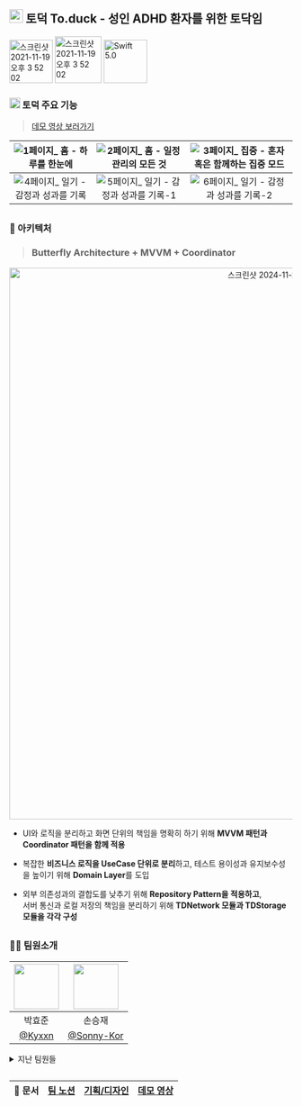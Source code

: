 ## <img src="https://github.com/user-attachments/assets/2296d53a-cd74-4e38-8d4a-4f84072cbecb" width=24> 토덕 To.duck - 성인 ADHD 환자를 위한 토닥임

<img width="77" alt="스크린샷 2021-11-19 오후 3 52 02" src="https://img.shields.io/badge/iOS-16.0+-silver"> <img width="83" alt="스크린샷 2021-11-19 오후 3 52 02" src="https://img.shields.io/badge/Xcode-16.4-blue"> <img width="77" alt="Swift 5.0" src="https://img.shields.io/badge/Swift-5.0+-orange">

### <img src="https://github.com/user-attachments/assets/506a2403-2af4-4dd2-a3b0-82cfb7aaf7ed" width=19> 토덕 주요 기능
> [데모 영상 보러가기](https://kyxxn.notion.site/To-duck-2049adb326268030a845f97960593442?source=copy_link)

| ![1페이지_ 홈 - 하루를 한눈에](https://github.com/user-attachments/assets/b5de4323-00ea-4807-b334-00442b9c5147) | ![2페이지_ 홈 - 일정 관리의 모든 것](https://github.com/user-attachments/assets/45414f5b-1a87-479a-a35c-6b277791524b) | ![3페이지_ 집중 - 혼자 혹은 함께하는 집중 모드](https://github.com/user-attachments/assets/36d90813-c8bd-47fc-983d-01f1132ff1e8) |
|:-:|:-:|:-:|
| ![4페이지_ 일기 - 감정과 성과를 기록](https://github.com/user-attachments/assets/206a95ff-c4d7-44b1-83bf-a5d54e2f3fec) | ![5페이지_ 일기 - 감정과 성과를 기록-1](https://github.com/user-attachments/assets/a651fc7b-b3b7-4273-8456-098dc9652449) | ![6페이지_ 일기 - 감정과 성과를 기록-2](https://github.com/user-attachments/assets/105d3810-7b03-4187-bce4-9b531c318fa0) |

##

### 🧱 아키텍처

> ### Butterfly Architecture + MVVM + Coordinator


<div align="center">

  <img width="980" alt="스크린샷 2024-11-28 오후 11 04 05" src="https://github.com/user-attachments/assets/9520b8ab-a61b-43a4-9a58-b7cbfd1a5687">

</div>

- UI와 로직을 분리하고 화면 단위의 책임을 명확히 하기 위해 **MVVM 패턴과 Coordinator 패턴을 함께 적용**

- 복잡한 **비즈니스 로직을 UseCase 단위로 분리**하고, 테스트 용이성과 유지보수성을 높이기 위해 **Domain Layer**를 도입

- 외부 의존성과의 결합도를 낮추기 위해 **Repository Pattern을 적용하고**,  
  서버 통신과 로컬 저장의 책임을 분리하기 위해 **TDNetwork 모듈과 TDStorage 모듈을 각각 구성**


##

### 🧑‍💻 팀원소개

| <img src="https://avatars.githubusercontent.com/u/129862357?s=400&u=b25bda6955bd46dcef49161230ca633947169589&v=4" width="80"/> | <img src="https://avatars.githubusercontent.com/u/46300191?v=4" width="80"/> |
| :---: | :---: |
| 박효준 | 손승재 |
| [@Kyxxn](https://github.com/Kyxxn) | [@Sonny-Kor](https://github.com/Sonny-Kor) |

<details>
  <summary>지난 팀원들</summary>

| 이름 |  박효준  |  손승재  |  신효성  |  엄지혜  |  정지용  |
| :------------: | :------------: | :------------: | :------------: | :------------: | :------------: |
|  | <img src="https://avatars.githubusercontent.com/u/129862357?s=400&u=b25bda6955bd46dcef49161230ca633947169589&v=4" width="80"/> | <img src="https://avatars.githubusercontent.com/u/46300191?v=4" width="80"/> | <img src="https://avatars.githubusercontent.com/u/57449485?v=4" width="80"/> | <img src="https://avatars.githubusercontent.com/u/63408930?v=4" width="80"> | <img src="https://avatars.githubusercontent.com/u/70135292?v=4" width="80"> |
| 깃허브 | [@Kyxxn](https://github.com/Kyxxn) | [@Sonny-Kor](https://github.com/Sonny-Kor) | [@N-Joy-Shadow](https://github.com/N-Joy-Shadow) | [@LURKS02](https://github.com/LURKS02) |  [@clxxrlove](https://github.com/clxxrlove)

</details>
  
##

<div align="center">
  
|📓 문서|[팀 노션](https://kyxxn.notion.site/to-duck-dfa389d8e7c94be2b35695f79d40e5a5?pvs=4)|[기획/디자인](https://www.figma.com/file/u270kM7D2YRtsbz6rsEYWk?node-id=0-1&p=f&t=ozuh8yXWdkYf52Dv-0&type=design&mode=design)|[데모 영상](https://kyxxn.notion.site/To-duck-2049adb326268030a845f97960593442?source=copy_link)|
|:-:|:-:|:-:|:-:|

</div>
